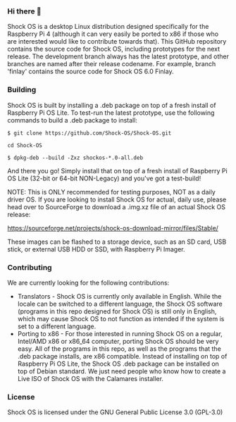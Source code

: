 ### Hi there 👋

<!--
**Shock-OS/Shock-OS** is a ✨ _special_ ✨ repository because its `README.md` (this file) appears on your GitHub profile.

Here are some ideas to get you started:

- 🔭 I’m currently working on ...
- 🌱 I’m currently learning ...
- 👯 I’m looking to collaborate on ...
- 🤔 I’m looking for help with ...
  - Translating: Shock OS is currently only in English, and may not function as intended if the locale is switched to another language. Please let me know if you want to help translate.
  - Porting: If anyone is interested in running Shock OS on a regular x86 computer, it is totally possible. All the programs it runs are x86 compatible, so porting it wouldn't be difficult. We just needs someone who knows how to make a Live ISO that will install it with the Calamares insaller.
- 💬 Ask me about ...
- 📫 How to reach me: ...
- 😄 Pronouns: ...
- ⚡ Fun fact: ...
-->

Shock OS is a desktop Linux distribution designed specifically for the Raspberry Pi 4 (although it can very easily be ported to x86 if those who are interested would like to contribute towards that). This GitHub repository contains the source code for Shock OS, including prototypes for the next release. The development branch always has the latest prototype, and other branches are named after their release codename. For example, branch 'finlay' contains the source code for Shock OS 6.0 Finlay. 

### Building

Shock OS is built by installing a .deb package on top of a fresh install of Raspberry Pi OS Lite. To test-run the latest prototype, use the following commands to build a .deb package to install:

```$ git clone https://github.com/Shock-OS/Shock-OS.git```

```cd Shock-OS```

```$ dpkg-deb --build -Zxz shockos-*.0-all.deb```

And there you go! Simply install that on top of a fresh install of Raspberry Pi OS Lite (32-bit or 64-bit NON-Legacy) and you've got a test-build!

NOTE: This is ONLY recommended for testing purposes, NOT as a daily driver OS. If you are looking to install Shock OS for actual, daily use, please head over to SourceForge to download a .img.xz file of an actual Shock OS release:

https://sourceforge.net/projects/shock-os-download-mirror/files/Stable/

These images can be flashed to a storage device, such as an SD card, USB stick, or external USB HDD or SSD, with Raspberry Pi Imager.

### Contributing

We are currently looking for the following contributions:
- Translators - Shock OS is currently only available in English. While the locale can be switched to a different language, the Shock OS software (programs in this repo designed for Shock OS) is still only in English, which may cause Shock OS to not function as intended if the system is set to a different language.
- Porting to x86 - For those interested in running Shock OS on a regular, Intel/AMD x86 or x86_64 computer, porting Shock OS should be very easy. All of the programs in this repo, as well as the programs that the .deb package installs, are x86 compatible. Instead of installing on top of Raspberry Pi OS Lite, the Shock OS .deb package can be installed on top of Debian standard. We just need people who know how to create a Live ISO of Shock OS with the Calamares installer. 

### License

Shock OS is licensed under the GNU General Public License 3.0 (GPL-3.0)
